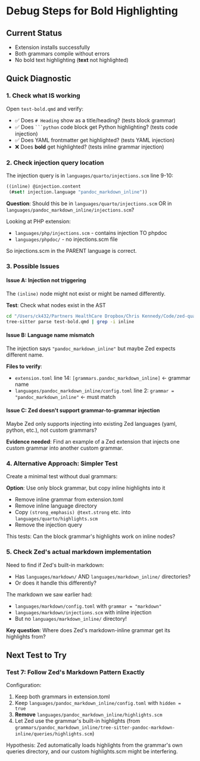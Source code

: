 # Debug Steps for Bold Highlighting

## Current Status
- Extension installs successfully
- Both grammars compile without errors
- No bold text highlighting (**text** not highlighted)

## Quick Diagnostic

### 1. Check what IS working
Open `test-bold.qmd` and verify:
- ✅ Does `# Heading` show as a title/heading? (tests block grammar)
- ✅ Does ` ```python ` code block get Python highlighting? (tests code injection)
- ✅ Does YAML frontmatter get highlighted? (tests YAML injection)
- ❌ Does **bold** get highlighted? (tests inline grammar injection)

### 2. Check injection query location
The injection query is in `languages/quarto/injections.scm` line 9-10:
```scheme
((inline) @injection.content
 (#set! injection.language "pandoc_markdown_inline"))
```

**Question**: Should this be in `languages/quarto/injections.scm` OR in `languages/pandoc_markdown_inline/injections.scm`?

Looking at PHP extension:
- `languages/php/injections.scm` - contains injection TO phpdoc
- `languages/phpdoc/` - no injections.scm file

So injections.scm in the PARENT language is correct.

### 3. Possible Issues

#### Issue A: Injection not triggering
The `(inline)` node might not exist or might be named differently.

**Test**: Check what nodes exist in the AST
```bash
cd "/Users/ck432/Partners HealthCare Dropbox/Chris Kennedy/Code/zed-quarto-extension"
tree-sitter parse test-bold.qmd | grep -i inline
```

#### Issue B: Language name mismatch
The injection says `"pandoc_markdown_inline"` but maybe Zed expects different name.

**Files to verify**:
- `extension.toml` line 14: `[grammars.pandoc_markdown_inline]` ← grammar name
- `languages/pandoc_markdown_inline/config.toml` line 2: `grammar = "pandoc_markdown_inline"` ← must match

#### Issue C: Zed doesn't support grammar-to-grammar injection
Maybe Zed only supports injecting into existing Zed languages (yaml, python, etc.), not custom grammars?

**Evidence needed**: Find an example of a Zed extension that injects one custom grammar into another custom grammar.

### 4. Alternative Approach: Simpler Test

Create a minimal test without dual grammars:

**Option**: Use only block grammar, but copy inline highlights into it
- Remove inline grammar from extension.toml
- Remove inline language directory
- Copy `(strong_emphasis) @text.strong` etc. into `languages/quarto/highlights.scm`
- Remove the injection query

This tests: Can the block grammar's highlights work on inline nodes?

### 5. Check Zed's actual markdown implementation

Need to find if Zed's built-in markdown:
- Has `languages/markdown/` AND `languages/markdown_inline/` directories?
- Or does it handle this differently?

The markdown we saw earlier had:
- `languages/markdown/config.toml` with `grammar = "markdown"`
- `languages/markdown/injections.scm` with inline injection
- But no `languages/markdown_inline/` directory!

**Key question**: Where does Zed's markdown-inline grammar get its highlights from?

## Next Test to Try

### Test 7: Follow Zed's Markdown Pattern Exactly

Configuration:
1. Keep both grammars in extension.toml
2. Keep `languages/pandoc_markdown_inline/config.toml` with `hidden = true`
3. **Remove** `languages/pandoc_markdown_inline/highlights.scm`
4. Let Zed use the grammar's built-in highlights (from `grammars/pandoc_markdown_inline/tree-sitter-pandoc-markdown-inline/queries/highlights.scm`)

Hypothesis: Zed automatically loads highlights from the grammar's own queries directory, and our custom highlights.scm might be interfering.
